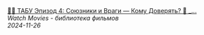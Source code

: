 <!--2024-11-26 15:00:44-->
<div class="yb">
  <a class="nodecor" href="/posts.html?filmy/tabu_epizod_4_sojuzniki_i_vragi_komu_doveryat_mini-serial_s_tomom_hardi">
    <img class="preview" data-videoid="hBE5MEMXiQM" src="https://i1.ytimg.com/vi/hBE5MEMXiQM/hqdefault.jpg" align="middle" alt="">
  </a>
  <div class="inlbl text">
    <a class="nodecor" href="/posts.html?filmy/tabu_epizod_4_sojuzniki_i_vragi_komu_doveryat_mini-serial_s_tomom_hardi">🏴‍☠️ ТАБУ Эпизод 4: Союзники и Враги — Кому Доверять? 🤔 _...</a><br>
    <i class="smaller2">Watch Movies - библиотека фильмов</i><br>
    <i class="smaller3">2024-11-26</i>
  </div>
</div>
